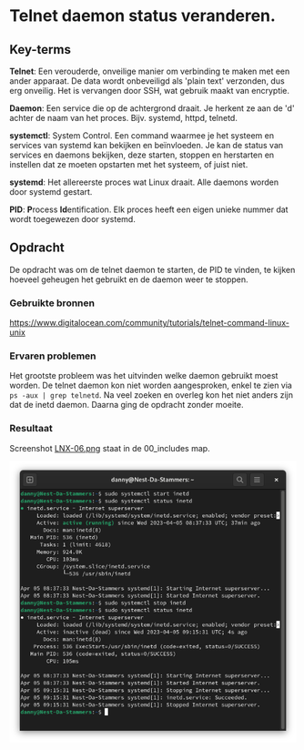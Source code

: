 # Telnet daemon status veranderen.

## Key-terms
**Telnet**: Een verouderde, onveilige manier om verbinding te maken met een ander apparaat. De data wordt onbeveiligd als 'plain text' verzonden, dus erg onveilig. Het is vervangen door SSH, wat gebruik maakt van encryptie.

**Daemon**: Een service die op de achtergrond draait. Je herkent ze aan de 'd' achter de naam van het proces. Bijv. systemd, httpd, telnetd.

**systemctl**: System Control. Een command waarmee je het systeem en services van systemd kan bekijken en beïnvloeden. Je kan de status van services en daemons bekijken, deze starten, stoppen en herstarten en instellen dat ze moeten opstarten met het systeem, of juist niet.

**systemd**: Het allereerste proces wat Linux draait. Alle daemons worden door systemd gestart.  

**PID**: **P**rocess **Id**entification. Elk proces heeft een eigen unieke nummer dat wordt toegewezen door systemd.


## Opdracht
De opdracht was om de telnet daemon te starten, de PID te vinden, te kijken hoeveel geheugen het gebruikt en de daemon weer te stoppen.

### Gebruikte bronnen
https://www.digitalocean.com/community/tutorials/telnet-command-linux-unix

### Ervaren problemen
Het grootste probleem was het uitvinden welke daemon gebruikt moest worden. De telnet daemon kon niet worden aangesproken, enkel te zien via  ```ps -aux | grep telnetd```.
Na veel zoeken en overleg kon het niet anders zijn dat de inetd daemon. Daarna ging de opdracht zonder moeite.

### Resultaat
Screenshot [LNX-06.png](/00_includes/LNX-06.png) staat in de 00_includes map.

![](/00_includes/LNX-06.png)
